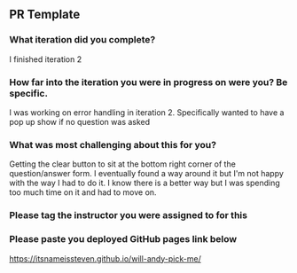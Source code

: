 ## PR Template

### What iteration did you complete?
I finished iteration 2
### How far into the iteration you were in progress on were you? Be specific.
I was working on error handling in iteration 2. Specifically wanted to have a pop up show if no question was asked

### What was most challenging about this for you?
Getting the clear button to sit at the bottom right corner of the question/answer form.  I eventually found a way around it but I'm not happy with the way I had to do it.  I know there is a better way but I was spending too much time on it and had to move on.  

### Please tag the instructor you were assigned to for this

### Please paste you deployed GitHub pages link below
https://itsnameissteven.github.io/will-andy-pick-me/